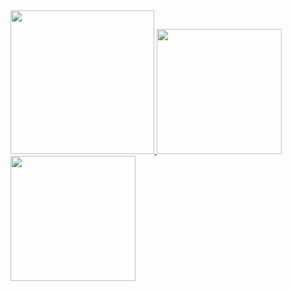 <a href="/">
  <img height="230em" src="https://github-profile-summary-cards.vercel.app/api/cards/profile-details?username=fryingcakemaster&theme=github">
  <img height="200em" src="https://github-readme-stats.vercel.app/api?username=fryingcakemaster&show_icons=true&include_all_commits=true&count_private=true" />
  <img height="200em" src="https://github-readme-stats.vercel.app/api/top-langs?username=fryingcakemaster&layout=compact&exclude_repo=Android_Homework,rinchannowww.github.io&langs_count=8" />
</a>
